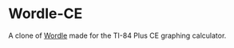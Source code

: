# Wordle-CE
A clone of [Wordle](https://www.nytimes.com/games/wordle/index.html) made for the TI-84 Plus CE graphing calculator.

